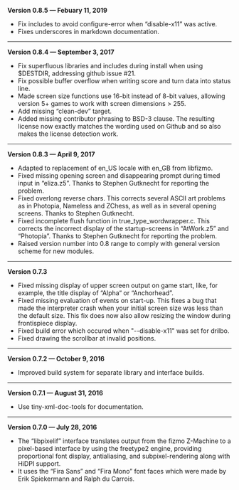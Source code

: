


   **Version 0.8.5 — Febuary 11, 2019**

 - Fix includes to avoid configure-error when “disable-x11” was active.
 - Fixes underscores in markdown documentation.

---


   **Version 0.8.4 — September 3, 2017**

 - Fix superfluous libraries and includes during install when using $DESTDIR, addressing github issue #21.
 - Fix possible buffer overflow when writing score and turn data into status line.
 - Made screen size functions use 16-bit instead of 8-bit values, allowing version 5+ games to work with screen dimensions > 255.
 - Add missing “clean-dev” target.
 - Added missing contributor phrasing to BSD-3 clause. The resulting license now exactly matches the wording used on Github and so also makes the license detection work.

---


   **Version 0.8.3 — April 9, 2017**

 - Adapted to replacement of en\_US locale with en\_GB from libfizmo.
 - Fixed missing opening screen and disappearing prompt during timed input in “eliza.z5”. Thanks to Stephen Gutknecht for reporting the problem.
 - Fixed overlong reverse chars. This corrects several ASCII art problems as in Photopia, Nameless and ZChess, as well as in several opening screens. Thanks to Stephen Gutknecht.
 - Fixed incomplete flush function in true\_type\_wordwrapper.c. This corrects the incorrect display of the startup-screens in “AtWork.z5” and “Photopia”. Thanks to Stephen Gutknecht for reporting the problem.
 - Raised version number into 0.8 range to comply with general version scheme for new modules.

---


   **Version 0.7.3**

 - Fixed missing display of upper screen output on game start, like, for example, the title display of “Alpha“ or “Anchorhead”.
 - Fixed missing evaluation of events on start-up. This fixes a bug that made the interpreter crash when your initial screen size was less than the default size. This fix does now also allow resizing the window during frontispiece display.
 - Fixed build error which occured when "--disable-x11" was set for drilbo.
 - Fixed drawing the scrollbar at invalid positions.

---


   **Version 0.7.2 — October 9, 2016**

 - Improved build system for separate library and interface builds.

---


   **Version 0.7.1 — August 31, 2016**

 - Use tiny-xml-doc-tools for documentation.

---


   **Version 0.7.0 — July 28, 2016**

 - The “libpixelif” interface translates output from the fizmo Z-Machine to a pixel-based interface by using the freetype2 engine, providing proportional font display, antialiasing, and subpixel-rendering along with HiDPI support.
 - It uses the “Fira Sans” and “Fira Mono” font faces which were made by Erik Spiekermann and Ralph du Carrois.



